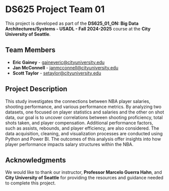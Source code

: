 # **DS625 Project Team 01**

This project is developed as part of the **DS625_01_ON: Big Data Architectures/Systems - USADL - Fall 2024-2025** course at the **City University of Seattle**.

## **Team Members**

- **Eric Gainey** - [gaineyeric@cityuniversity.edu](mailto:gaineyeric@cityuniversity.edu)
- **Jan McConnell** - [janmcconnell@cityuniversity.edu](mailto:janmcconnell@cityuniversity.edu)
- **Scott Taylor** - [setaylor@cityuniversity.edu](mailto:setaylor@cityuniversity.edu)

## **Project Description**

This study investigates the connections between NBA player salaries, shooting performance, and various performance metrics. By analyzing two datasets, one focused on player statistics and salaries and the other on shot data, our goal is to uncover correlations between shooting proficiency, total shots taken, and player compensation. Additional performance factors, such as assists, rebounds, and player efficiency, are also considered. The data acquisition, cleaning, and visualization processes are conducted using Python and Power BI. The outcomes of this analysis offer insights into how player performance impacts salary structures within the NBA.

## **Acknowledgments**

We would like to thank our instructor, **Professor Marcelo Guerra Hahn**, and **City University of Seattle** for providing the resources and guidance needed to complete this project.
